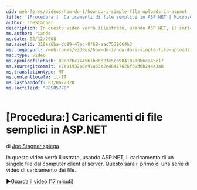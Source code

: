 ```yaml
---
uid: web-forms/videos/how-do-i/how-do-i-simple-file-uploads-in-aspnet
title: '[Procedura:]  Caricamenti di file semplici in ASP.NET | Microsoft Docs'
author: JoeStagner
description: In questo video verrà illustrato, usando ASP.NET, il caricamento di un singolo file dal computer client al server. Questo sarà il primo in una serie di caricamenti...
ms.author: riande
ms.date: 02/12/2008
ms.assetid: 310aa6ba-dc99-47ac-8f68-aac7529664b2
msc.legacyurl: /web-forms/videos/how-do-i/how-do-i-simple-file-uploads-in-aspnet
msc.type: video
ms.openlocfilehash: 82eb7bc744561b36b23e5cb90410710b6ca45e17
ms.sourcegitcommit: e7e91932a6e91a63e2e46417626f39d6b244a3ab
ms.translationtype: MT
ms.contentlocale: it-IT
ms.lasthandoff: 03/06/2020
ms.locfileid: "78585778"
---
```

# <a name="how-do-i--simple-file-uploads-in-aspnet"></a>[Procedura:]  Caricamenti di file semplici in ASP.NET

di [Joe Stagner spiega](https://github.com/JoeStagner)

In questo video verrà illustrato, usando ASP.NET, il caricamento di un singolo file dal computer client al server. Questo sarà il primo di una serie di video di caricamento dei file.

[&#9654;Guarda il video (17 minuti)](https://channel9.msdn.com/Blogs/ASP-NET-Site-Videos/how-do-i-simple-file-uploads-in-aspnet)

